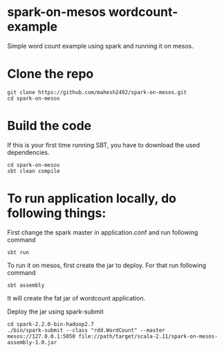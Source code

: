 # spark-on-mesos wordcount-example

Simple word count example using spark and running it on mesos.

# Clone the repo

```
git clone https://github.com/mahesh2492/spark-on-mesos.git
cd spark-on-mesos
```
# Build the code

If this is your first time running SBT, you have to download the used dependencies.
```
cd spark-on-mesos
sbt clean compile
```
# To run application locally, do following things:

First change the spark master in application.conf and run following command
```
sbt run
```
To run it on mesos, first create the jar to deploy. For that run following command

```
sbt assembly
 ```
 It will create the fat jar of wordcount application.
 
 Deploy the jar using spark-submit
 
 ```
 cd spark-2.2.0-bin-hadoop2.7
 ./bin/spark-submit --class "rdd.WordCount" --master mesos://127.0.0.1:5050 file://path/target/scala-2.11/spark-on-mesos-assembly-1.0.jar
```




